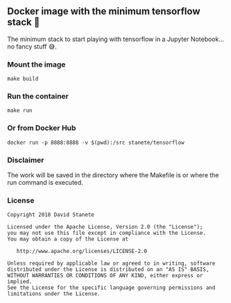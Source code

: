 ## Docker image with the minimum tensorflow stack 🐳

The minimum stack to start playing with tensorflow in a Jupyter Notebook... no fancy stuff 😅.

### Mount the image

```
make build
```

### Run the container

```
make run
```

### Or from Docker Hub

```
docker run -p 8888:8888 -v $(pwd):/src stanete/tensorflow
```

### Disclaimer

The work will be saved in the directory where the Makefile is or where the run command is executed.


### License

    Copyright 2018 David Stanete

    Licensed under the Apache License, Version 2.0 (the "License");
    you may not use this file except in compliance with the License.
    You may obtain a copy of the License at

       http://www.apache.org/licenses/LICENSE-2.0

    Unless required by applicable law or agreed to in writing, software
    distributed under the License is distributed on an "AS IS" BASIS,
    WITHOUT WARRANTIES OR CONDITIONS OF ANY KIND, either express or implied.
    See the License for the specific language governing permissions and
    limitations under the License.
